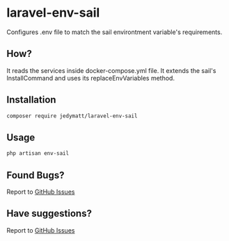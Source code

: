 # laravel-env-sail

Configures .env file to match the sail environtment variable's requirements.

## How?

It reads the services inside docker-compose.yml file.
It extends the sail's InstallCommand and uses its replaceEnvVariables method.

## Installation

```bash
composer require jedymatt/laravel-env-sail
```

## Usage

```bash
php artisan env-sail
```

## Found Bugs?

Report to [GitHub Issues](https://github.com/jedymatt/laravel-env-sail/issues)

## Have suggestions?

Report to [GitHub Issues](https://github.com/jedymatt/laravel-env-sail/issues)
